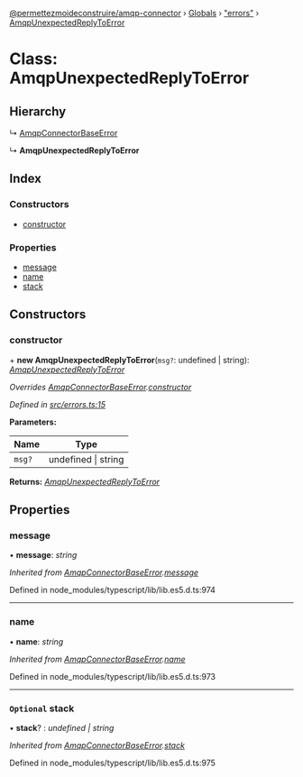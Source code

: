 [@permettezmoideconstruire/amqp-connector](../README.md) › [Globals](../globals.md) › ["errors"](../modules/_errors_.md) › [AmqpUnexpectedReplyToError](_errors_.amqpunexpectedreplytoerror.md)

# Class: AmqpUnexpectedReplyToError

## Hierarchy

  ↳ [AmqpConnectorBaseError](_errors_.amqpconnectorbaseerror.md)

  ↳ **AmqpUnexpectedReplyToError**

## Index

### Constructors

* [constructor](_errors_.amqpunexpectedreplytoerror.md#constructor)

### Properties

* [message](_errors_.amqpunexpectedreplytoerror.md#message)
* [name](_errors_.amqpunexpectedreplytoerror.md#name)
* [stack](_errors_.amqpunexpectedreplytoerror.md#optional-stack)

## Constructors

###  constructor

\+ **new AmqpUnexpectedReplyToError**(`msg?`: undefined | string): *[AmqpUnexpectedReplyToError](_errors_.amqpunexpectedreplytoerror.md)*

*Overrides [AmqpConnectorBaseError](_errors_.amqpconnectorbaseerror.md).[constructor](_errors_.amqpconnectorbaseerror.md#constructor)*

*Defined in [src/errors.ts:15](https://github.com/permettez-moi-de-construire/amqp-connector/blob/3742247/src/errors.ts#L15)*

**Parameters:**

Name | Type |
------ | ------ |
`msg?` | undefined &#124; string |

**Returns:** *[AmqpUnexpectedReplyToError](_errors_.amqpunexpectedreplytoerror.md)*

## Properties

###  message

• **message**: *string*

*Inherited from [AmqpConnectorBaseError](_errors_.amqpconnectorbaseerror.md).[message](_errors_.amqpconnectorbaseerror.md#message)*

Defined in node_modules/typescript/lib/lib.es5.d.ts:974

___

###  name

• **name**: *string*

*Inherited from [AmqpConnectorBaseError](_errors_.amqpconnectorbaseerror.md).[name](_errors_.amqpconnectorbaseerror.md#name)*

Defined in node_modules/typescript/lib/lib.es5.d.ts:973

___

### `Optional` stack

• **stack**? : *undefined | string*

*Inherited from [AmqpConnectorBaseError](_errors_.amqpconnectorbaseerror.md).[stack](_errors_.amqpconnectorbaseerror.md#optional-stack)*

Defined in node_modules/typescript/lib/lib.es5.d.ts:975
